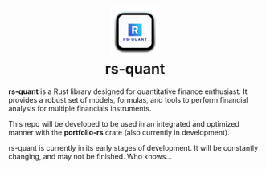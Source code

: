 <h1 align="center">
    <img src="./assets/rs-quant-logo.png" width="100" alt="rs-quant-logo"/>
    <br/>
    rs-quant
</h1>

<p>
    <strong>rs-quant</strong> is a Rust library designed for quantitative finance enthusiast. It provides a robust set of models,
    formulas, and tools to perform financial analysis for multiple financials instruments.
</p>
<p>
    This repo will be developed to be used in an integrated and optimized manner with the <strong>portfolio-rs</strong> crate (also
    currently in development).
</p>
<p>
    rs-quant is currently in its early stages of development. It will be constantly changing, and may not be finished. Who
    knows...
</p>

